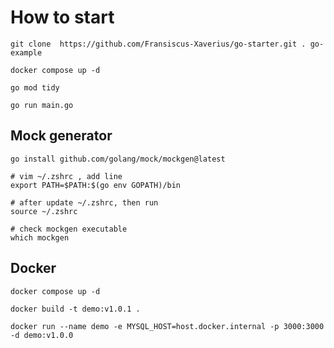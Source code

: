 # How to start

```shell
git clone  https://github.com/Fransiscus-Xaverius/go-starter.git . go-example

docker compose up -d

go mod tidy

go run main.go
```

## Mock generator

```shell
go install github.com/golang/mock/mockgen@latest

# vim ~/.zshrc , add line 
export PATH=$PATH:$(go env GOPATH)/bin

# after update ~/.zshrc, then run
source ~/.zshrc

# check mockgen executable
which mockgen
```

## Docker

```shell
docker compose up -d

docker build -t demo:v1.0.1 .

docker run --name demo -e MYSQL_HOST=host.docker.internal -p 3000:3000 -d demo:v1.0.0
```